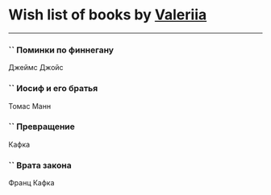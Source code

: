 # Wish list of books by [Valeriia](https://plus.google.com/u/0/107184472368930437407/)
---

### `` Поминки по финнегану
Джеймс Джойс

### `` Иосиф и его братья
Томас Манн

### `` Превращение
Кафка

### `` Врата закона
Франц Кафка

